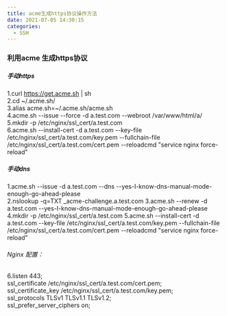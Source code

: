 ```yaml
---
title: acme生成https协议操作方法
date: 2021-07-05 14:30:15
categories:
  - SSH
---
```

### 利用acme 生成https协议

##### 手动https
1.curl  https://get.acme.sh | sh  
2.cd ~/.acme.sh/  
3.alias acme.sh=~/.acme.sh/acme.sh  
4.acme.sh --issue --force  -d a.test.com --webroot /var/www/html/a/  
5.mkdir -p /etc/nginx/ssl_cert/a.test.com  
6.acme.sh --install-cert -d a.test.com --key-file /etc/nginx/ssl_cert/a.test.com/key.pem --fullchain-file /etc/nginx/ssl_cert/a.test.com/cert.pem --reloadcmd     "service nginx force-reload"

##### 手动dns
1.acme.sh --issue -d a.test.com --dns --yes-I-know-dns-manual-mode-enough-go-ahead-please  
2.nslookup -q=TXT _acme-challenge.a.test.com 
3.acme.sh --renew -d a.test.com --yes-I-know-dns-manual-mode-enough-go-ahead-please  
4.mkdir -p /etc/nginx/ssl_cert/a.test.com 
5.acme.sh --install-cert -d a.test.com --key-file /etc/nginx/ssl_cert/a.test.com/key.pem --fullchain-file /etc/nginx/ssl_cert/a.test.com/cert.pem --reloadcmd     "service nginx force-reload"  
###### Nginx 配置：
6.listen 443;  
  ssl_certificate /etc/nginx/ssl_cert/a.test.com/cert.pem;  
  ssl_certificate_key /etc/nginx/ssl_cert/a.test.com/key.pem;  
  ssl_protocols TLSv1 TLSv1.1 TLSv1.2;  
  ssl_prefer_server_ciphers on;  